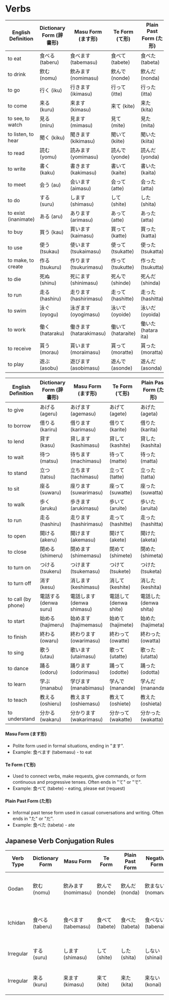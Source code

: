 # Verbs

| English Definition       | Dictionary Form (辞書形) | Masu Form (ます形)     | Te Form (て形)      | Plain Past Form (た形) |
|--------------------------|--------------------------|-----------------------|---------------------|-----------------------|
| to eat                   | 食べる (taberu)           | 食べます (tabemasu)   | 食べて (tabete)     | 食べた (tabeta)        |
| to drink                 | 飲む (nomu)              | 飲みます (nomimasu)   | 飲んで (nonde)      | 飲んだ (nonda)         |
| to go                    | 行く (iku)               | 行きます (ikimasu)    | 行って (itte)       | 行った (itta)          |
| to come                  | 来る (kuru)              | 来ます (kimasu)       | 来て (kite)         | 来た (kita)            |
| to see, to watch         | 見る (miru)              | 見ます (mimasu)       | 見て (mite)         | 見た (mita)            |
| to listen, to hear       | 聞く (kiku)              | 聞きます (kikimasu)   | 聞いて (kiite)      | 聞いた (kiita)         |
| to read                  | 読む (yomu)              | 読みます (yomimasu)   | 読んで (yonde)      | 読んだ (yonda)         |
| to write                 | 書く (kaku)              | 書きます (kakimasu)   | 書いて (kaite)      | 書いた (kaita)         |
| to meet                  | 会う (au)                | 会います (aimasu)     | 会って (atte)       | 会った (atta)          |
| to do                    | する (suru)              | します (shimasu)      | して (shite)        | した (shita)           |
| to exist (inanimate)     | ある (aru)               | あります (arimasu)    | あって (atte)       | あった (atta)          |
| to buy                   | 買う (kau)               | 買います (kaimasu)    | 買って (katte)      | 買った (katta)         |
| to use                   | 使う (tsukau)            | 使います (tsukaimasu) | 使って (tsukatte)   | 使った (tsukatta)      |
| to make, to create       | 作る (tsukuru)           | 作ります (tsukurimasu)| 作って (tsukutte)   | 作った (tsukutta)      |
| to die                   | 死ぬ (shinu)             | 死にます (shinimasu)  | 死んで (shinde)     | 死んだ (shinda)        |
| to run                   | 走る (hashiru)           | 走ります (hashirimasu)| 走って (hashitte)   | 走った (hashitta)      |
| to swim                  | 泳ぐ (oyogu)             | 泳ぎます (oyogimasu)  | 泳いで (oyoide)     | 泳いだ (oyoida)        |
| to work                  | 働く (hataraku)          | 働きます (hatarakimasu)| 働いて (hataraite)  | 働いた (hatara ita)    |
| to receive               | 貰う (morau)             | 貰います (moraimasu)  | 貰って (moratte)    | 貰った (moratta)       |
| to play                  | 遊ぶ (asobu)             | 遊びます (asobimasu)  | 遊んで (asonde)     | 遊んだ (asonda)        |


| English Definition       | Dictionary Form (辞書形) | Masu Form (ます形)     | Te Form (て形)      | Plain Past Form (た形) |
|--------------------------|--------------------------|-----------------------|---------------------|-----------------------|
| to give                  | あげる (ageru)            | あげます (agemasu)    | あげて (agete)      | あげた (ageta)         |
| to borrow                | 借りる (kariru)           | 借ります (karimasu)   | 借りて (karite)     | 借りた (karita)        |
| to lend                  | 貸す (kasu)               | 貸します (kashimasu)  | 貸して (kashite)    | 貸した (kashita)       |
| to wait                  | 待つ (matsu)              | 待ちます (machimasu)  | 待って (matte)      | 待った (matta)         |
| to stand                 | 立つ (tatsu)              | 立ちます (tachimasu)  | 立って (tatte)      | 立った (tatta)         |
| to sit                   | 座る (suwaru)             | 座ります (suwarimasu) | 座って (suwatte)    | 座った (suwatta)       |
| to walk                  | 歩く (aruku)              | 歩きます (arukimasu)  | 歩いて (aruite)     | 歩いた (aruita)        |
| to run                   | 走る (hashiru)            | 走ります (hashirimasu)| 走って (hashitte)   | 走った (hashitta)      |
| to open                  | 開ける (akeru)            | 開けます (akemasu)    | 開けて (akete)      | 開けた (aketa)         |
| to close                 | 閉める (shimeru)          | 閉めます (shimemasu)  | 閉めて (shimete)    | 閉めた (shimeta)       |
| to turn on               | つける (tsukeru)          | つけます (tsukemasu)  | つけて (tsukete)    | つけた (tsuketa)       |
| to turn off              | 消す (kesu)               | 消します (keshimasu)  | 消して (keshite)    | 消した (keshita)       |
| to call (by phone)       | 電話する (denwa suru)      | 電話します (denwa shimasu)| 電話して (denwa shite) | 電話した (denwa shita) |
| to start                 | 始める (hajimeru)         | 始めます (hajimemasu) | 始めて (hajimete)   | 始めた (hajimeta)      |
| to finish                | 終わる (owaru)            | 終わります (owarimasu)| 終わって (owatte)   | 終わった (owatta)      |
| to sing                  | 歌う (utau)               | 歌います (utaimasu)   | 歌って (utatte)     | 歌った (utatta)        |
| to dance                 | 踊る (odoru)              | 踊ります (odorimasu)  | 踊って (odotte)     | 踊った (odotta)        |
| to learn                 | 学ぶ (manabu)             | 学びます (manabimasu) | 学んで (manande)    | 学んだ (mananda)       |
| to teach                 | 教える (oshieru)          | 教えます (oshiemasu)  | 教えて (oshiete)    | 教えた (oshieta)       |
| to understand            | 分かる (wakaru)           | 分かります (wakarimasu)| 分かって (wakatte)  | 分かった (wakatta)     |

#### Masu Form (ます形)
- Polite form used in formal situations, ending in "ます".
- Example: 食べます (tabemasu) - to eat

#### Te Form (て形)
- Used to connect verbs, make requests, give commands, or form continuous and progressive tenses. Often ends in "て" or "で".
- Example: 食べて (tabete) - eating, please eat (request)

#### Plain Past Form (た形)
- Informal past tense form used in casual conversations and writing. Often ends in "た" or "だ".
- Example: 食べた (tabeta) - ate

## Japanese Verb Conjugation Rules

| Verb Type | Dictionary Form | Masu Form         | Te Form         | Plain Past Form | Negative Form    | Explanation                                           |
|-----------|------------------|-------------------|-----------------|-----------------|------------------|-------------------------------------------------------|
| Godan     | 飲む (nomu)       | 飲みます (nomimasu)| 飲んで (nonde)  | 飲んだ (nonda)   | 飲まない (nomanai)| U-verbs ending with a syllable from the "u" row        |
| Ichidan   | 食べる (taberu)    | 食べます (tabemasu)| 食べて (tabete) | 食べた (tabeta)  | 食べない (tabenai)| RU-verbs ending in "る" with "i" or "e" preceding it   |
| Irregular | する (suru)       | します (shimasu)   | して (shite)    | した (shita)    | しない (shinai)   | Irregular verb meaning "to do"                         |
| Irregular | 来る (kuru)       | 来ます (kimasu)    | 来て (kite)     | 来た (kita)     | 来ない (konai)    | Irregular verb meaning "to come"                       |


